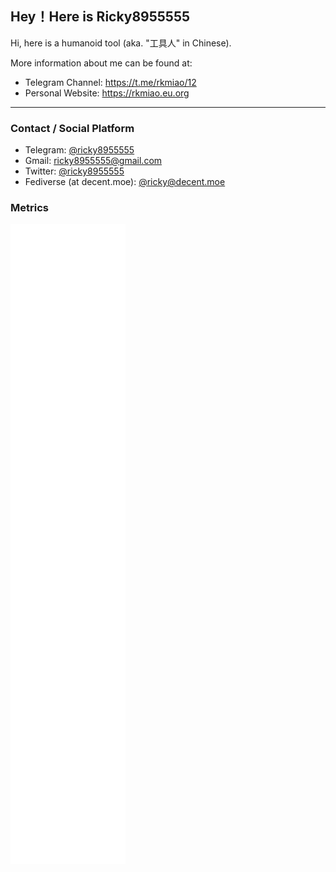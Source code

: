 ## Hey！Here is Ricky8955555

Hi, here is a humanoid tool (aka. "工具人" in Chinese).

More information about me can be found at:

- Telegram Channel: https://t.me/rkmiao/12
- Personal Website: https://rkmiao.eu.org

---

### Contact / Social Platform
- Telegram: [@ricky8955555](https://t.me/ricky8955555)
- Gmail: [ricky8955555@gmail.com](mailto:ricky8955555@gmail.com)
- Twitter: [@ricky8955555](https://twitter.com/ricky8955555)
- Fediverse (at decent.moe): [@ricky@decent.moe](https://decent.moe/@ricky)

### Metrics

<!-- ![Top Langs](https://github-readme-stats.vercel.app/api/top-langs/?username=ricky8955555&&layout=compact)
![ricky8955555's stats](https://github-readme-stats.vercel.app/api?username=ricky8955555&show_icons=true&count_private=true&include_all_commits=true) -->

![Metrics](/github-metrics.svg)

<!--![ricky8955555's wakatime stats](https://github-readme-stats.vercel.app/api/wakatime?username=ricky8955555)-->
